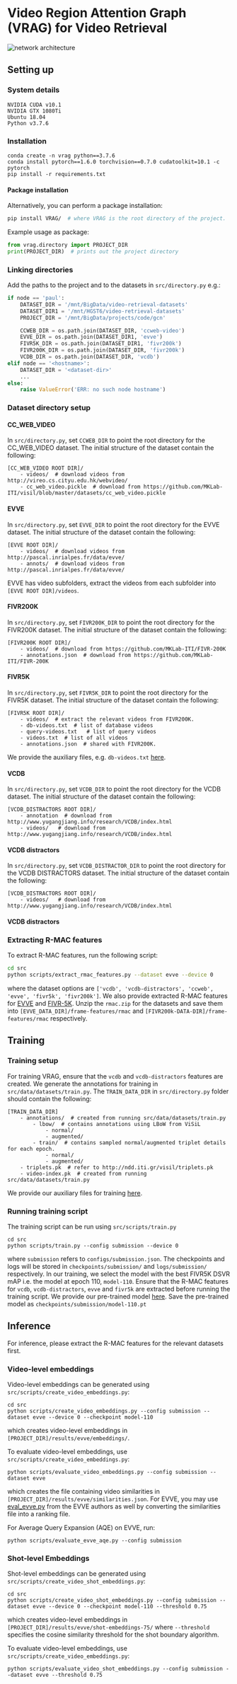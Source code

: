 # Video Region Attention Graph (VRAG) for Video Retrieval
![network architecture](./extras/network.PNG)
## Setting up

### System details

```
NVIDIA CUDA v10.1
NVIDIA GTX 1080Ti
Ubuntu 18.04
Python v3.7.6
```

### Installation

```
conda create -n vrag python==3.7.6
conda install pytorch==1.6.0 torchvision==0.7.0 cudatoolkit=10.1 -c pytorch
pip install -r requirements.txt
```

#### Package installation 
Alternatively, you can perform a package installation:
```bash
pip install VRAG/  # where VRAG is the root directory of the project.
```
Example usage as package:
```python
from vrag.directory import PROJECT_DIR
print(PROJECT_DIR)  # prints out the project directory
```

### Linking directories

Add the paths to the project and to the datasets in `src/directory.py` e.g.:

```python
if node == 'paul':
    DATASET_DIR = '/mnt/BigData/video-retrieval-datasets'
    DATASET_DIR1 = '/mnt/HGST6/video-retrieval-datasets'
    PROJECT_DIR = '/mnt/BigData/projects/code/gcn'

    CCWEB_DIR = os.path.join(DATASET_DIR, 'ccweb-video')
    EVVE_DIR = os.path.join(DATASET_DIR1, 'evve')
    FIVR5K_DIR = os.path.join(DATASET_DIR1, 'fivr200k')
    FIVR200K_DIR = os.path.join(DATASET_DIR, 'fivr200k')
    VCDB_DIR = os.path.join(DATASET_DIR, 'vcdb')
elif node == '<hostname>':
    DATASET_DIR = '<dataset-dir>'
    ...
else:
    raise ValueError('ERR: no such node hostname')
```

### Dataset directory setup

#### CC_WEB_VIDEO

In `src/directory.py`, set `CCWEB_DIR` to point the root directory for the CC_WEB_VIDEO dataset. The initial structure 
of the dataset contain the following:
```
[CC_WEB_VIDEO ROOT DIR]/
    - videos/  # download videos from http://vireo.cs.cityu.edu.hk/webvideo/
    - cc_web_video.pickle  # download from https://github.com/MKLab-ITI/visil/blob/master/datasets/cc_web_video.pickle
```

#### EVVE

In `src/directory.py`, set `EVVE_DIR` to point the root directory for the EVVE dataset. The initial structure 
of the dataset contain the following:
```
[EVVE ROOT DIR]/
    - videos/  # download videos from http://pascal.inrialpes.fr/data/evve/
    - annots/  # download videos from http://pascal.inrialpes.fr/data/evve/
```
EVVE has video subfolders, extract the videos from each subfolder into `[EVVE ROOT DIR]/videos`.

#### FIVR200K

In `src/directory.py`, set `FIVR200K_DIR` to point the root directory for the FIVR200K dataset. The initial structure 
of the dataset contain the following:
```
[FIVR200K ROOT DIR]/
    - videos/  # download from https://github.com/MKLab-ITI/FIVR-200K
    - annotations.json  # download from https://github.com/MKLab-ITI/FIVR-200K
```

#### FIVR5K

In `src/directory.py`, set `FIVR5K_DIR` to point the root directory for the FIVR5K dataset. The initial structure 
of the dataset contain the following:
```
[FIVR5K ROOT DIR]/
    - videos/  # extract the relevant videos from FIVR200K.
    - db-videos.txt  # list of database videos
    - query-videos.txt   # list of query videos
    - videos.txt  # list of all videos
    - annotations.json  # shared with FIVR200K.
```
We provide the auxiliary files, e.g. `db-videos.txt` [here](https://1drv.ms/u/s!ArD4s7M2GvOFvxtNoXXGca79oHxb?e=74H581).

#### VCDB
In `src/directory.py`, set `VCDB_DIR` to point the root directory for the VCDB dataset. The initial structure 
of the dataset contain the following:
```
[VCDB_DISTRACTORS ROOT DIR]/
    - annotation  # download from http://www.yugangjiang.info/research/VCDB/index.html
    - videos/   # download from http://www.yugangjiang.info/research/VCDB/index.html
```



#### VCDB distractors

In `src/directory.py`, set `VCDB_DISTRACTOR_DIR` to point the root directory for the VCDB DISTRACTORS dataset. The initial structure 
of the dataset contain the following:
```
[VCDB_DISTRACTORS ROOT DIR]/
    - videos/   # download from http://www.yugangjiang.info/research/VCDB/index.html
```

#### VCDB distractors

### Extracting R-MAC features

To extract R-MAC features, run the following script:
```bash
cd src
python scripts/extract_rmac_features.py --dataset evve --device 0
```
where the dataset options are `['vcdb', 'vcdb-distractors', 'ccweb', 'evve', 'fivr5k', 'fivr200k']`. We also provide 
extracted R-MAC features for [EVVE](https://1drv.ms/u/s!ArD4s7M2GvOFvwkvUhYTfSbdZO2E?e=C4Ps2W) 
and [FIVR-5K](https://1drv.ms/u/s!ArD4s7M2GvOFvwoGK9NZ0sL54Uf0?e=9kUu7K). Unzip the `rmac.zip` 
for the datasets and save them into `[EVVE_DATA_DIR]/frame-features/rmac` and `[FIVR200k-DATA-DIR]/frame-features/rmac` respectively.
## Training

### Training setup

For training VRAG, ensure that the `vcdb` and `vcdb-distractors` features are created. We generate the annotations for 
training in `src/data/datasets/train.py`. The `TRAIN_DATA_DIR` in `src/directory.py` folder should contain the following:
```
[TRAIN_DATA_DIR]
    - annotations/  # created from running src/data/datasets/train.py
        - lbow/  # contains annotations using LBoW from ViSiL
            - normal/
            - augmented/
        - train/  # contains sampled normal/augmented triplet details for each epoch.
            - normal/
            - augmented/
    - triplets.pk  # refer to http://ndd.iti.gr/visil/triplets.pk
    - video-index.pk  # created from running src/data/datasets/train.py
``` 
We provide our auxiliary files for training [here](https://1drv.ms/u/s!ArD4s7M2GvOFvwzMON1uiKkNPBe6?e=WKAwH3).


### Running training script

The training script can be run using `src/scripts/train.py`
```
cd src
python scripts/train.py --config submission --device 0
```
where `submission` refers to `configs/submission.json`. The checkpoints and logs will be stored in 
`checkpoints/submission/` and `logs/submission/` respectively. In our training, we select the model with the best FIVR5K 
DSVR mAP i.e. the model at epoch 110, `model-110`.  Ensure that the R-MAC features for `vcdb`, `vcdb-distractors`, `evve` 
and `fivr5k` are extracted before running the training script. We provide our pre-trained model 
[here](https://1drv.ms/u/s!ArD4s7M2GvOFwgPeae4sUFkBL_iM?e=PjYWAh). Save the pre-trained model as `checkpoints/submission/model-110.pt`

## Inference

For inference, please extract the R-MAC features for the relevant datasets first.

### Video-level embeddings 

Video-level embeddings can be generated using `src/scripts/create_video_embeddings.py`:
```
cd src
python scripts/create_video_embeddings.py --config submission --dataset evve --device 0 --checkpoint model-110
```
which creates video-level embeddings in `[PROJECT_DIR]/results/evve/embeddings/`.

To evaluate video-level embeddings, use `src/scripts/create_video_embeddings.py`:
```
python scripts/evaluate_video_embeddings.py --config submission --dataset evve
```
which creates the file containing video similarities in `[PROJECT_DIR]/results/evve/similarities.json`. For EVVE, 
you may use [eval_evve.py](http://pascal.inrialpes.fr/data/evve/eval_evve.py) from the EVVE authors as well by converting the similarities file into a ranking file.

For Average Query Expansion (AQE) on EVVE, run:
```
python scripts/evaluate_evve_aqe.py --config submission
```

### Shot-level Embeddings
Shot-level embeddings can be generated using `src/scripts/create_video_shot_embeddings.py`:
```
cd src
python scripts/create_video_shot_embeddings.py --config submission --dataset evve --device 0 --checkpoint model-110 --threshold 0.75
```
which creates video-level embeddings in `[PROJECT_DIR]/results/evve/shot-embeddings-75/` where `--threshold` specifies the cosine similarity threshold for the shot boundary algorithm.

To evaluate video-level embeddings, use `src/scripts/create_video_embeddings.py`:
```
python scripts/evaluate_video_shot_embeddings.py --config submission --dataset evve --threshold 0.75
```


